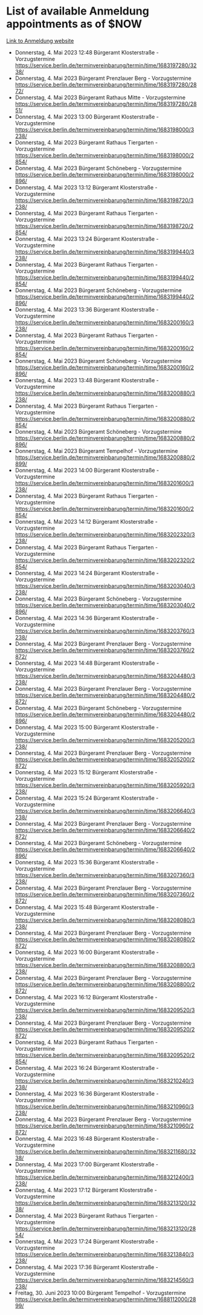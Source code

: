 # List of available Anmeldung appointments as of $NOW
[Link to Anmeldung website](https://service.berlin.de/terminvereinbarung/termin/tag.php?termin=1&anliegen[]=120686&dienstleisterlist=122210,122217,327316,122219,327312,122227,327314,122231,327346,122243,327348,122254,122252,329742,122260,329745,122262,329748,122271,327278,122273,327274,122277,327276,330436,122280,327294,122282,327290,122284,327292,122291,327270,122285,327266,122286,327264,122296,327268,150230,329760,122297,327286,122294,327284,122312,329763,122314,329775,122304,327330,122311,327334,122309,327332,317869,122281,327352,122279,329772,122283,122276,327324,122274,327326,122267,329766,122246,327318,122251,327320,122257,327322,122208,327298,122226,327300&herkunft=http%3A%2F%2Fservice.berlin.de%2Fdienstleistung%2F120686%2F)
- Donnerstag, 4. Mai 2023 12:48 Bürgeramt Klosterstraße - Vorzugstermine https://service.berlin.de/terminvereinbarung/termin/time/1683197280/3238/
- Donnerstag, 4. Mai 2023  Bürgeramt Prenzlauer Berg - Vorzugstermine https://service.berlin.de/terminvereinbarung/termin/time/1683197280/2872/
- Donnerstag, 4. Mai 2023  Bürgeramt Rathaus Mitte - Vorzugstermine https://service.berlin.de/terminvereinbarung/termin/time/1683197280/2851/
- Donnerstag, 4. Mai 2023 13:00 Bürgeramt Klosterstraße - Vorzugstermine https://service.berlin.de/terminvereinbarung/termin/time/1683198000/3238/
- Donnerstag, 4. Mai 2023  Bürgeramt Rathaus Tiergarten - Vorzugstermine https://service.berlin.de/terminvereinbarung/termin/time/1683198000/2854/
- Donnerstag, 4. Mai 2023  Bürgeramt Schöneberg - Vorzugstermine https://service.berlin.de/terminvereinbarung/termin/time/1683198000/2896/
- Donnerstag, 4. Mai 2023 13:12 Bürgeramt Klosterstraße - Vorzugstermine https://service.berlin.de/terminvereinbarung/termin/time/1683198720/3238/
- Donnerstag, 4. Mai 2023  Bürgeramt Rathaus Tiergarten - Vorzugstermine https://service.berlin.de/terminvereinbarung/termin/time/1683198720/2854/
- Donnerstag, 4. Mai 2023 13:24 Bürgeramt Klosterstraße - Vorzugstermine https://service.berlin.de/terminvereinbarung/termin/time/1683199440/3238/
- Donnerstag, 4. Mai 2023  Bürgeramt Rathaus Tiergarten - Vorzugstermine https://service.berlin.de/terminvereinbarung/termin/time/1683199440/2854/
- Donnerstag, 4. Mai 2023  Bürgeramt Schöneberg - Vorzugstermine https://service.berlin.de/terminvereinbarung/termin/time/1683199440/2896/
- Donnerstag, 4. Mai 2023 13:36 Bürgeramt Klosterstraße - Vorzugstermine https://service.berlin.de/terminvereinbarung/termin/time/1683200160/3238/
- Donnerstag, 4. Mai 2023  Bürgeramt Rathaus Tiergarten - Vorzugstermine https://service.berlin.de/terminvereinbarung/termin/time/1683200160/2854/
- Donnerstag, 4. Mai 2023  Bürgeramt Schöneberg - Vorzugstermine https://service.berlin.de/terminvereinbarung/termin/time/1683200160/2896/
- Donnerstag, 4. Mai 2023 13:48 Bürgeramt Klosterstraße - Vorzugstermine https://service.berlin.de/terminvereinbarung/termin/time/1683200880/3238/
- Donnerstag, 4. Mai 2023  Bürgeramt Rathaus Tiergarten - Vorzugstermine https://service.berlin.de/terminvereinbarung/termin/time/1683200880/2854/
- Donnerstag, 4. Mai 2023  Bürgeramt Schöneberg - Vorzugstermine https://service.berlin.de/terminvereinbarung/termin/time/1683200880/2896/
- Donnerstag, 4. Mai 2023  Bürgeramt Tempelhof - Vorzugstermine https://service.berlin.de/terminvereinbarung/termin/time/1683200880/2899/
- Donnerstag, 4. Mai 2023 14:00 Bürgeramt Klosterstraße - Vorzugstermine https://service.berlin.de/terminvereinbarung/termin/time/1683201600/3238/
- Donnerstag, 4. Mai 2023  Bürgeramt Rathaus Tiergarten - Vorzugstermine https://service.berlin.de/terminvereinbarung/termin/time/1683201600/2854/
- Donnerstag, 4. Mai 2023 14:12 Bürgeramt Klosterstraße - Vorzugstermine https://service.berlin.de/terminvereinbarung/termin/time/1683202320/3238/
- Donnerstag, 4. Mai 2023  Bürgeramt Rathaus Tiergarten - Vorzugstermine https://service.berlin.de/terminvereinbarung/termin/time/1683202320/2854/
- Donnerstag, 4. Mai 2023 14:24 Bürgeramt Klosterstraße - Vorzugstermine https://service.berlin.de/terminvereinbarung/termin/time/1683203040/3238/
- Donnerstag, 4. Mai 2023  Bürgeramt Schöneberg - Vorzugstermine https://service.berlin.de/terminvereinbarung/termin/time/1683203040/2896/
- Donnerstag, 4. Mai 2023 14:36 Bürgeramt Klosterstraße - Vorzugstermine https://service.berlin.de/terminvereinbarung/termin/time/1683203760/3238/
- Donnerstag, 4. Mai 2023  Bürgeramt Prenzlauer Berg - Vorzugstermine https://service.berlin.de/terminvereinbarung/termin/time/1683203760/2872/
- Donnerstag, 4. Mai 2023 14:48 Bürgeramt Klosterstraße - Vorzugstermine https://service.berlin.de/terminvereinbarung/termin/time/1683204480/3238/
- Donnerstag, 4. Mai 2023  Bürgeramt Prenzlauer Berg - Vorzugstermine https://service.berlin.de/terminvereinbarung/termin/time/1683204480/2872/
- Donnerstag, 4. Mai 2023  Bürgeramt Schöneberg - Vorzugstermine https://service.berlin.de/terminvereinbarung/termin/time/1683204480/2896/
- Donnerstag, 4. Mai 2023 15:00 Bürgeramt Klosterstraße - Vorzugstermine https://service.berlin.de/terminvereinbarung/termin/time/1683205200/3238/
- Donnerstag, 4. Mai 2023  Bürgeramt Prenzlauer Berg - Vorzugstermine https://service.berlin.de/terminvereinbarung/termin/time/1683205200/2872/
- Donnerstag, 4. Mai 2023 15:12 Bürgeramt Klosterstraße - Vorzugstermine https://service.berlin.de/terminvereinbarung/termin/time/1683205920/3238/
- Donnerstag, 4. Mai 2023 15:24 Bürgeramt Klosterstraße - Vorzugstermine https://service.berlin.de/terminvereinbarung/termin/time/1683206640/3238/
- Donnerstag, 4. Mai 2023  Bürgeramt Prenzlauer Berg - Vorzugstermine https://service.berlin.de/terminvereinbarung/termin/time/1683206640/2872/
- Donnerstag, 4. Mai 2023  Bürgeramt Schöneberg - Vorzugstermine https://service.berlin.de/terminvereinbarung/termin/time/1683206640/2896/
- Donnerstag, 4. Mai 2023 15:36 Bürgeramt Klosterstraße - Vorzugstermine https://service.berlin.de/terminvereinbarung/termin/time/1683207360/3238/
- Donnerstag, 4. Mai 2023  Bürgeramt Prenzlauer Berg - Vorzugstermine https://service.berlin.de/terminvereinbarung/termin/time/1683207360/2872/
- Donnerstag, 4. Mai 2023 15:48 Bürgeramt Klosterstraße - Vorzugstermine https://service.berlin.de/terminvereinbarung/termin/time/1683208080/3238/
- Donnerstag, 4. Mai 2023  Bürgeramt Prenzlauer Berg - Vorzugstermine https://service.berlin.de/terminvereinbarung/termin/time/1683208080/2872/
- Donnerstag, 4. Mai 2023 16:00 Bürgeramt Klosterstraße - Vorzugstermine https://service.berlin.de/terminvereinbarung/termin/time/1683208800/3238/
- Donnerstag, 4. Mai 2023  Bürgeramt Prenzlauer Berg - Vorzugstermine https://service.berlin.de/terminvereinbarung/termin/time/1683208800/2872/
- Donnerstag, 4. Mai 2023 16:12 Bürgeramt Klosterstraße - Vorzugstermine https://service.berlin.de/terminvereinbarung/termin/time/1683209520/3238/
- Donnerstag, 4. Mai 2023  Bürgeramt Prenzlauer Berg - Vorzugstermine https://service.berlin.de/terminvereinbarung/termin/time/1683209520/2872/
- Donnerstag, 4. Mai 2023  Bürgeramt Rathaus Tiergarten - Vorzugstermine https://service.berlin.de/terminvereinbarung/termin/time/1683209520/2854/
- Donnerstag, 4. Mai 2023 16:24 Bürgeramt Klosterstraße - Vorzugstermine https://service.berlin.de/terminvereinbarung/termin/time/1683210240/3238/
- Donnerstag, 4. Mai 2023 16:36 Bürgeramt Klosterstraße - Vorzugstermine https://service.berlin.de/terminvereinbarung/termin/time/1683210960/3238/
- Donnerstag, 4. Mai 2023  Bürgeramt Prenzlauer Berg - Vorzugstermine https://service.berlin.de/terminvereinbarung/termin/time/1683210960/2872/
- Donnerstag, 4. Mai 2023 16:48 Bürgeramt Klosterstraße - Vorzugstermine https://service.berlin.de/terminvereinbarung/termin/time/1683211680/3238/
- Donnerstag, 4. Mai 2023 17:00 Bürgeramt Klosterstraße - Vorzugstermine https://service.berlin.de/terminvereinbarung/termin/time/1683212400/3238/
- Donnerstag, 4. Mai 2023 17:12 Bürgeramt Klosterstraße - Vorzugstermine https://service.berlin.de/terminvereinbarung/termin/time/1683213120/3238/
- Donnerstag, 4. Mai 2023  Bürgeramt Rathaus Tiergarten - Vorzugstermine https://service.berlin.de/terminvereinbarung/termin/time/1683213120/2854/
- Donnerstag, 4. Mai 2023 17:24 Bürgeramt Klosterstraße - Vorzugstermine https://service.berlin.de/terminvereinbarung/termin/time/1683213840/3238/
- Donnerstag, 4. Mai 2023 17:36 Bürgeramt Klosterstraße - Vorzugstermine https://service.berlin.de/terminvereinbarung/termin/time/1683214560/3238/
- Freitag, 30. Juni 2023 10:00 Bürgeramt Tempelhof - Vorzugstermine https://service.berlin.de/terminvereinbarung/termin/time/1688112000/2899/
